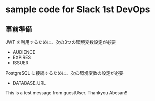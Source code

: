 # sample code for Slack 1st DevOps

## 事前準備

JWT を利用するために、次の3つの環境変数設定が必要

- AUDIENCE
- EXPIRES
- ISSUER

PostgreSQL に接続するために、次の環境変数の設定が必要

- DATABASE_URL

This is a test message from guestUser.
Thankyou Abesan!!

